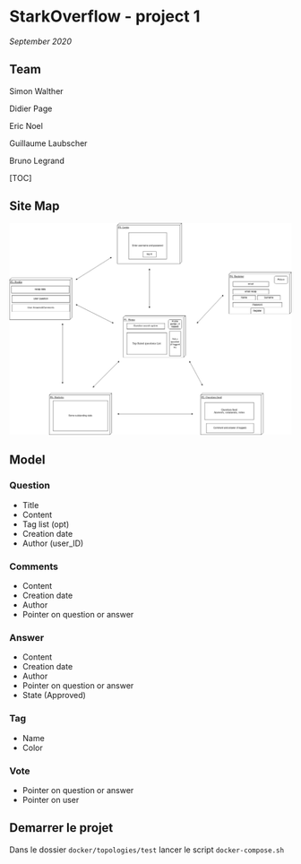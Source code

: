# StarkOverflow - project 1

*September 2020*

## Team

Simon Walther

Didier Page

Eric Noel

Guillaume Laubscher

Bruno Legrand



[TOC]



## Site Map

![Site Map](pictures/StarkOverFlow_sitemap.png)

 ##  Model

### Question

- Title
- Content
- Tag list (opt)
- Creation date
- Author (user_ID)

### Comments

- Content 
- Creation date
- Author
- Pointer on question or answer

### Answer

- Content 
- Creation date
- Author
- Pointer on question or answer
- State (Approved)

### Tag

- Name 
- Color

### Vote

- Pointer on question or answer
- Pointer on user

## Demarrer le projet

Dans le dossier `docker/topologies/test` lancer le script `docker-compose.sh`